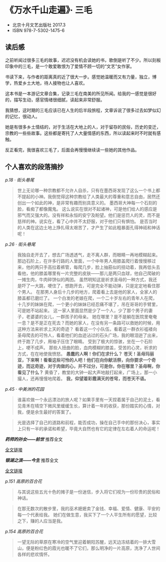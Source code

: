 # 《万水千山走遍》· 三毛

* 北京十月文艺出版社 2017.3
* ISBN 978-7-5302-1475-6

## 读后感

之前听闻过很多三毛的故事，迟迟没有机会读她的书，歌倒是听了不少。所以刻板印象中的三毛，是一个敢爱敢恨为了爱情不顾一切的“文艺”女作家。

书读下来，与作者的距离真的近了很大一步。感觉她温暖而又有力量，独立，博学，热爱乡土大地，待人接物也让人喜欢。

这本书是一本游记文章合集，记录三毛在南美的所见所闻。给我的一感觉是很好的，描写生动，感官情绪很细腻，读起来非常舒服。

我猜想，这时期的三毛应该已在人生的后半段旅程，文章诉说了很多过去如梦似幻的记忆，很动人。

她是有很多乡土情结的，对于生活在大地上的人，对于留存的民俗，历史的变迁，宗教的一些些故事。这些都是寄托了人大量情感的东西，所以读起来时不时就有感触。

反正看完，我很喜欢三毛了，后面会再慢慢继续读一些她的其他作品。

## 个人喜欢的段落摘抄

_p.18 · 街头巷尾_

> 世上无论哪一种宗教都不允许人自杀，只有在墨西哥发现了这么一个书上都不提起的小神。我倒觉得这种宗教给了人类最大的尊重和意志自由，居然还创出一个如此的神，是非常有趣而别具意义的。
> 墨西哥大神每一个石刻的脸，看痴了都像魔鬼。
> 这么说实在很对不起诸神，可是他们给人的感应是邪气而又强大的。没有祥和永恒的安宁及盼望。他们是惩罚人的灵，而不是慈祥的神。说实在，看了心中并不太舒服，对于他们只有惧怕。
> 是否当时的人类在这边土地上挣扎得太艰苦了，才产生了如此粗暴面孔得神祗和神话呢！

_p.26 · 街头巷尾_

> 我独自走开去了，想去广场透透气，走不离人群，而眼睛一再地模糊起来。
> 那边石阶上，在许多行路的人里面，一个中年男人用膝盖爬行着慢慢移过来，他的两只手高拉着裤管，每爬几步，脸上抽筋似的扭动着，我再低头去看他，他的膝盖哪里有一片完整的皮肤——那儿是两只血球，他自己爬破的一摊生肉，牛肉碎饼似的两团。
> 虽然明知这是祈求圣母的一种方式，我还是吓了一大跳，哽住了，想跑开去，可是完全不能动弹，只是定定地看住那个男人。
> 在那男人身后十几步的地方，爬着看上去是他的家人，全家人的膝盖都已磨烂了。
> 一个白发的老娘在爬，一个二十岁左右的青年人在爬，十几岁的妹妹在爬，一个更小的妹妹已经忍痛不堪了，吊在哥哥的手臂里，可是她不站起来。
> 这一家人里面显然是少了一个人，少了那个男子的妻子，老婆婆的女儿，一群孩子的母亲。
> 她在哪里？是不是躺在医院里奄奄一息？是不是正在死去？而她的家人，在没有另一条路可以救她的时候，用这种方法来祈求上天的奇迹？
> 看着这一个小队伍，看着这一群衣衫褴褛向圣母爬去的可怜人，看着他们的血迹沾过的石头广场，我的眼泪逬了出来，终于跑了几步，用袖子压住了眼睛。
> 受到了极大的惊骇，坐在一个石阶上，哽不成声。
> 那些人扭曲的脸，血肉模糊的膝盖，受苦的心灵，祈求的方式，在在地使我愤怒。
> **愚蠢的人啊！你们在求什么？**
> **苍天！圣母玛丽亚，下来啊！看看这些可怜的人吧！他们在向你献活祭，向你要求一个奇迹，而这奇迹，对于肉做的心，并不过分，可是你，你在哪里？圣母啊，你看见了什么？**
> 黄昏了，教堂的大钟一起大声地敲打起来，广场上，那一小撮人，还再慢慢地爬着。
> **我，仰望着彩霞满天的苍穹，而苍天不语。**

_p.45 · 中美洲的花园_

> 谁喜欢做一个永远漂泊的旅人呢？如果手里有一天捏着属于自己的泥土，看见青禾在晴空下微风里缓缓生长，算计着一年的收获，那份踏实的心情，对我，便是余生最好的答案了。

> 光是选择了自己的道路和前程，能否成功，操在自己手中的那份决心，事实上只有一半的承诺和希望，毕竟大自然也有它的定律在左右着人的命运呢！

_**药师的孙女——前世**_  推荐全文

[全文链接](http://www.ccview.net/htm/xiandai/wen/chenmaoping091.htm)

_**银湖之滨——今生**_  推荐全文

[全文链接](http://www.ccview.net/htm/xiandai/wen/chenmaoping092.htm)

_p.151 高原的百合花_

> 与其说这些五光十色的摊子是一份迷信，步入将它们视为一份珍贵的民俗和神话。

> 在那无数次的散步里，我的巫术嬷嬷卖了金钱、幸福、爱情、健康、平安的每一个代表给我。
> 她们在做生意，我买下了一个人平生所有的愿望，比较之下，赚的人应当是我。

_p.154 高原的百合花_

> 一望无际的草原在寒冷的空气里迎着朝阳苏醒，远天边冻结着的一排大雪山，便是粉红色的霞光也暖不了它们，那么明净的一片高原，洗净了人世间各样的悲欢情怀。
